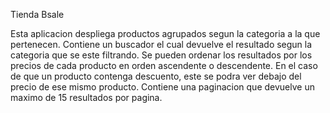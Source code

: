 Tienda Bsale

Esta aplicacion despliega productos agrupados segun la categoria a la que pertenecen. 
Contiene un buscador el cual devuelve el resultado segun la categoria que se este filtrando.
Se pueden ordenar los resultados por los precios de cada producto en orden ascendente o descendente.
En el caso de que un producto contenga descuento, este se podra ver debajo del precio de ese mismo producto.
Contiene una paginacion que devuelve un maximo de 15 resultados por pagina.
